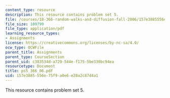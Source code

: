 ```yaml
---
content_type: resource
description: This resource contains problem set 5.
file: /courses/18-366-random-walks-and-diffusion-fall-2006/157e3885556e75f9a0e6e20a2c87d4a1_ps5_366_06.pdf
file_size: 109799
file_type: application/pdf
learning_resource_types:
- Assignments
license: https://creativecommons.org/licenses/by-nc-sa/4.0/
ocw_type: OCWFile
parent_title: Assignments
parent_type: CourseSection
parent_uid: c383534d-a729-544e-f175-5be330bc94ea
resourcetype: Document
title: ps5_366_06.pdf
uid: 157e3885-556e-75f9-a0e6-e20a2c87d4a1
---
```

This resource contains problem set 5.